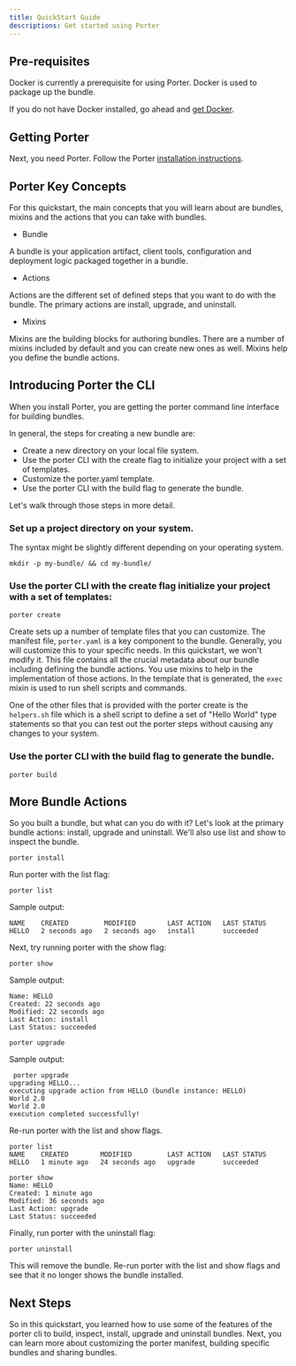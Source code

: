 ```yaml
---
title: QuickStart Guide
descriptions: Get started using Porter
---
```


## Pre-requisites

Docker is currently a prerequisite for using Porter. Docker is used to package up the bundle. 

If you do not have Docker installed, go ahead and [get Docker](https://docs.docker.com/get-docker/). 

## Getting Porter

Next, you need Porter. Follow the Porter [installation instructions](/install/).

## Porter Key Concepts 

For this quickstart, the main concepts that you will learn about are bundles, mixins and the actions that you can take with bundles.

* Bundle 

A bundle is your application artifact, client tools, configuration and deployment logic packaged together in a bundle. 

* Actions

Actions are the different set of defined steps that you want to do with the bundle. The primary actions are install, upgrade, and uninstall. 

* Mixins

Mixins are the building blocks for authoring bundles. There are a number of mixins included by default and you can create new ones as well. Mixins help you define the bundle actions. 

## Introducing Porter the CLI

When you install Porter, you are getting the porter command line interface for building bundles. 

In general, the steps for creating a new bundle are:

* Create a new directory on your local file system. 
* Use the porter CLI with the create flag to initialize your project with a set of templates. 
* Customize the porter.yaml template. 
* Use the porter CLI with the build flag to generate the bundle. 

Let's walk through those steps in more detail. 

### Set up a project directory on your system. 

The syntax might be slightly different depending on your operating system. 

```
mkdir -p my-bundle/ && cd my-bundle/
```

### Use the porter CLI with the create flag initialize your project with a set of templates:

```
porter create
```

Create sets up a number of template files that you can customize. The manifest file, `porter.yaml` is a key component to the bundle. Generally, you will customize this to your specific needs. In this quickstart, we won't modify it. This file contains all the crucial metadata about our bundle including defining the bundle actions. You use mixins to help in the implementation of those actions. In the template that is generated, the `exec` mixin is used to run shell scripts and commands. 

One of the other files that is provided with the porter create is the `helpers.sh` file which is a shell script to define a set of "Hello World" type statements so that you can test out the porter steps without causing any changes to your system. 

### Use the porter CLI with the build flag to generate the bundle. 

```
porter build
```

## More Bundle Actions

So you built a bundle, but what can you do with it? Let's look at the primary bundle actions: install, upgrade and uninstall. We'll also use list and show to inspect the bundle. 

```
porter install
```


Run porter with the list flag:

```
porter list
```

Sample output:
```
NAME    CREATED         MODIFIED        LAST ACTION   LAST STATUS
HELLO   2 seconds ago   2 seconds ago   install       succeeded
```

Next, try running porter with the show flag:

```
porter show
```

Sample output:
```
Name: HELLO
Created: 22 seconds ago
Modified: 22 seconds ago
Last Action: install
Last Status: succeeded
``` 

```
porter upgrade
```

Sample output:

```
 porter upgrade
upgrading HELLO...
executing upgrade action from HELLO (bundle instance: HELLO)
World 2.0
World 2.0
execution completed successfully!
```

Re-run porter with the list and show flags. 

```
porter list
NAME    CREATED        MODIFIED         LAST ACTION   LAST STATUS
HELLO   1 minute ago   24 seconds ago   upgrade       succeeded

porter show
Name: HELLO
Created: 1 minute ago
Modified: 36 seconds ago
Last Action: upgrade
Last Status: succeeded
```

Finally, run porter with the uninstall flag:

```
porter uninstall
```

This will remove the bundle. Re-run porter with the list and show flags and see that it no longer shows the bundle installed. 

## Next Steps 

So in this quickstart, you learned how to use some of the features of the porter cli to build, inspect, install, upgrade and uninstall bundles. Next, you can learn more about customizing the porter manifest, building specific bundles and sharing bundles. 
